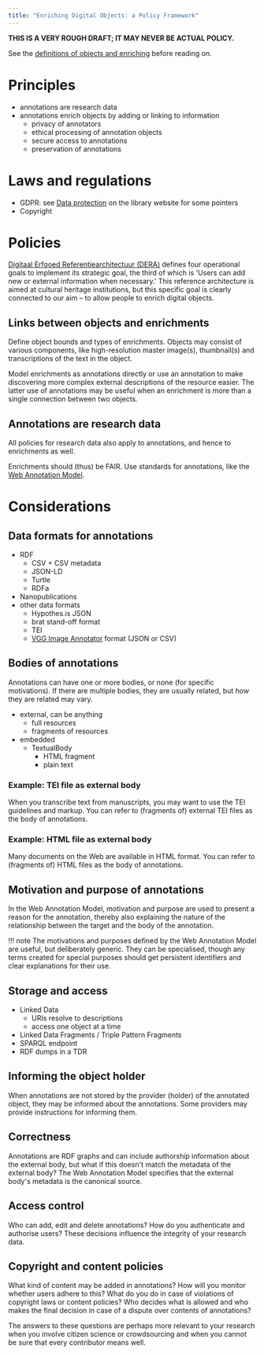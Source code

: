 ```yaml
---
title: "Enriching Digital Objects: a Policy Framework"
---
```


**THIS IS A VERY ROUGH DRAFT; IT MAY NEVER BE ACTUAL POLICY.**

See the [definitions of objects and enriching](index.md#definitions-of-terms) before reading on.

# Principles 

- annotations are research data
- annotations enrich objects by adding or linking to information
    - privacy of annotators
    - ethical processing of annotation objects
    - secure access to annotations
    - preservation of annotations

# Laws and regulations

- GDPR: see [Data protection](https://www.library.universiteitleiden.nl/research-and-publishing/datamanagement/data-protection) on the library website for some pointers
- Copyright

# Policies

[Digitaal Erfgoed Referentiearchitectuur (DERA)][dera] defines four operational goals to implement its strategic goal,
the third of which is 'Users can add new or external information when necessary.'
This reference architecture is aimed at cultural heritage institutions, but this specific goal
is clearly connected to our aim – to allow people to enrich digital objects.

[dera]: https://www.netwerkdigitaalerfgoed.nl/wp-content/uploads/2018/11/181107-DERA2.0_def.pdf

## Links between objects and enrichments

Define object bounds and types of enrichments. Objects may consist of various components, like high-resolution master image(s), thumbnail(s) and transcriptions of the text in the object.

Model enrichments as annotations directly or use an annotation to make discovering more complex external descriptions of the resource easier.
The latter use of annotations may be useful when an enrichment is more than a single connection between two objects.

## Annotations are research data

All policies for research data also apply to annotations, and hence to enrichments as well.

Enrichments should (thus) be FAIR.
Use standards for annotations, like the [Web Annotation Model](https://www.w3.org/TR/annotation-model/).

# Considerations

## Data formats for annotations

- RDF
    - CSV + CSV metadata
    - JSON-LD
    - Turtle
    - RDFa
- Nanopublications
- other data formats
    - Hypothes.is JSON
    - brat stand-off format
    - TEI
    - [VGG Image Annotator](https://gitlab.com/vgg/via) format (JSON or CSV)

## Bodies of annotations

Annotations can have one or more bodies, or none (for specific motivations). If there are multiple bodies, they are usually related, but *how* they are related may vary.

- external, can be anything
    - full resources
    - fragments of resources
- embedded
    - TextualBody
        - HTML fragment
        - plain text

### Example: TEI file as external body

When you transcribe text from manuscripts, you may want to use the TEI guidelines and markup.
You can refer to (fragments of) external TEI files as the body of annotations.

### Example: HTML file as external body

Many documents on the Web are available in HTML format. You can refer to (fragments of) HTML files as the body of annotations.

## Motivation and purpose of annotations

In the Web Annotation Model, motivation and purpose are used to present a reason for the annotation, thereby also explaining the nature of the relationship between the target and the body of the annotation.

!!! note
    The motivations and purposes defined by the Web Annotation Model are useful, but deliberately generic. They can be specialised, though any terms created for special purposes should get persistent identifiers and clear explanations for their use.

## Storage and access

- Linked Data
    - URIs resolve to descriptions
    - access one object at a time
- Linked Data Fragments / Triple Pattern Fragments
- SPARQL endpoint
- RDF dumps in a TDR

## Informing the object holder

When annotations are not stored by the provider (holder) of the annotated object, they may be informed about the annotations. Some providers may provide instructions for informing them.

## Correctness

Annotations are RDF graphs and can include authorship information about the external body, but what if this doesn't match the metadata of the external body? The Web Annotation Model specifies that the external body's metadata is the canonical source.

## Access control

Who can add, edit and delete annotations? How do you authenticate and authorise users?
These decisions influence the integrity of your research data.

## Copyright and content policies

What kind of content may be added in annotations? How will you monitor whether users adhere to this?
What do you do in case of violations of copyright laws or content policies?
Who decides what is allowed and who makes the final decision in case of a dispute over contents of annotations?

The answers to these questions are perhaps more relevant to your research when you involve citizen science or crowdsourcing
and when you cannot be sure that every contributor means well.
